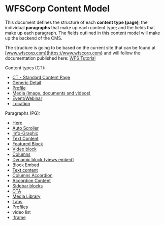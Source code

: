 # WFSCorp Content Model

This document defines the structure of each **content type (page)**; the individual **paragraphs** that make up each content type; and the fields that make up each paragraph. The fields outlined in this content model will make up the backend of the CMS.

The structure is going to be based on the current site that can be found at [www.wfscorp.com](https://www.wfscorp.com) and will follow the documentation published here: [WFS Tutorial](https://anexus.gitbooks.io/wfs/content/paragraphs.html)

Content types (CT):
* [CT - Standard Content Page](./CT---Standard-Content-Page)
* [Generic Detail](./Generic-Detail)
* [Profile](./Profile)
* [Media (image, documents and videos)](./Media)
* [Event/Webinar](./Event---Webinar)
* [Location](./Location)

Paragraphs (PG):
* [Hero](./Hero)
* [Auto Scroller](./Auto-Scroller)
* [Info-Graphic](./Info-Graphic)
* [Text Content](./Text-Content)
* [Featured Block](./Featured-Block)
* [Video block](./Video-Block)
* [Columns](./Columns)
* [Dynamic block (views embed)](./Dynamic-Block)
* Block Embed
* [Text content](./Text-Content)
* [Columns Accordion](./Columns-Accordion)
* [Accordion Content](./Accordion-Content)
* [Sidebar blocks](./Sidebar-Block)
* [CTA](./CTA)
* [Media Library](./Media-Library)
* [Tabs](./Tabs)
* [Profiles](./Profiles)
* video list
* [Iframe](./Iframe)